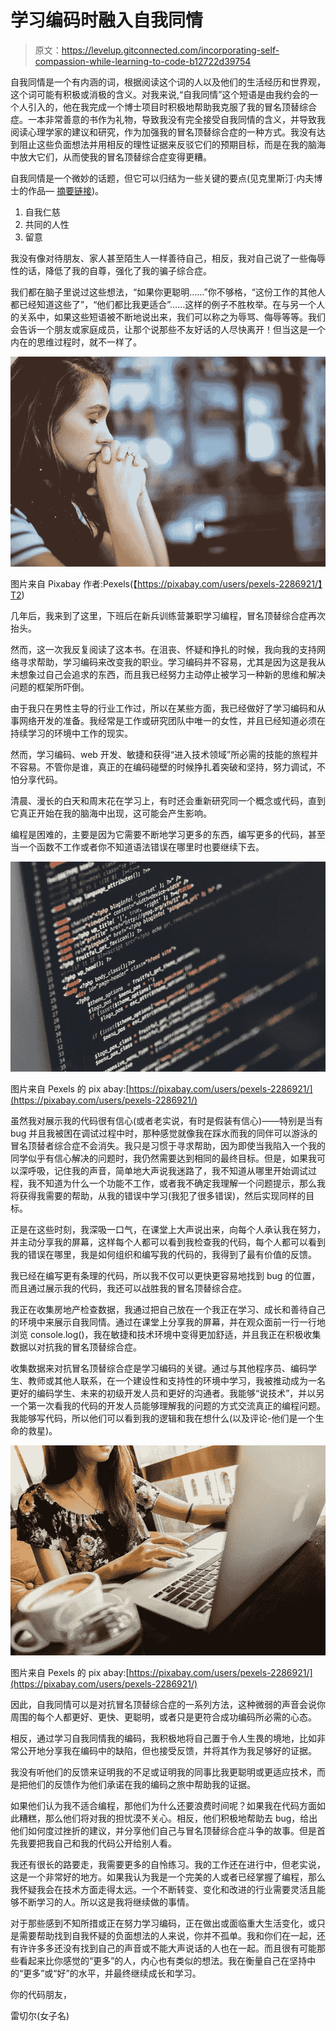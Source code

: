 # 学习编码时融入自我同情

> 原文：<https://levelup.gitconnected.com/incorporating-self-compassion-while-learning-to-code-b12722d39754>

自我同情是一个有内涵的词，根据阅读这个词的人以及他们的生活经历和世界观，这个词可能有积极或消极的含义。对我来说,“自我同情”这个短语是由我约会的一个人引入的，他在我完成一个博士项目时积极地帮助我克服了我的冒名顶替综合症。一本非常善意的书作为礼物，导致我没有完全接受自我同情的含义，并导致我阅读心理学家的建议和研究，作为加强我的冒名顶替综合症的一种方式。我没有达到阻止这些负面想法并用相反的理性证据来反驳它们的预期目标，而是在我的脑海中放大它们，从而使我的冒名顶替综合症变得更糟。

自我同情是一个微妙的话题，但它可以归结为一些关键的要点(见克里斯汀·内夫博士的作品— [摘要链接](https://self-compassion.org/the-three-elements-of-self-compassion-2/#:~:text=Self%2Dcompassion%20entails%20being%20warm,flagellating%20ourselves%20with%20self%2Dcriticism.))。

1.  自我仁慈
2.  共同的人性
3.  留意

我没有像对待朋友、家人甚至陌生人一样善待自己，相反，我对自己说了一些侮辱性的话，降低了我的自尊，强化了我的骗子综合症。

我们都在脑子里说过这些想法，“如果你更聪明……”你不够格，“这份工作的其他人都已经知道这些了”，“他们都比我更适合”……这样的例子不胜枚举。在与另一个人的关系中，如果这些短语被不断地说出来，我们可以称之为辱骂、侮辱等等。我们会告诉一个朋友或家庭成员，让那个说那些不友好话的人尽快离开！但当这是一个内在的思维过程时，就不一样了。

![](img/9c0c0428a7d766f56ac08b2feeeacc16.png)

图片来自 Pixabay 作者:Pexels(【https://pixabay.com/users/pexels-2286921/】T2)

几年后，我来到了这里，下班后在新兵训练营兼职学习编程，冒名顶替综合症再次抬头。

然而，这一次我反复阅读了这本书。在沮丧、怀疑和挣扎的时候，我向我的支持网络寻求帮助，学习编码来改变我的职业。学习编码并不容易，尤其是因为这是我从未想象过自己会追求的东西，而且我已经努力主动停止被学习一种新的思维和解决问题的框架所吓倒。

由于我只在男性主导的行业工作过，所以在某些方面，我已经做好了学习编码和从事网络开发的准备。我经常是工作或研究团队中唯一的女性，并且已经知道必须在持续学习的环境中工作的现实。

然而，学习编码、web 开发、敏捷和获得“进入技术领域”所必需的技能的旅程并不容易。不管你是谁，真正的在编码碰壁的时候挣扎着突破和坚持，努力调试，不怕分享代码。

清晨、漫长的白天和周末花在学习上，有时还会重新研究同一个概念或代码，直到它真正开始在我的脑海中出现，这可能会产生影响。

编程是困难的，主要是因为它需要不断地学习更多的东西，编写更多的代码，甚至当一个函数不工作或者你不知道语法错误在哪里时也要继续下去。

![](img/16677dd0a97e413957c8824c7b74173f.png)

图片来自 Pexels 的 pix abay:[https://pixabay.com/users/pexels-2286921/](https://pixabay.com/users/pexels-2286921/)

虽然我对展示我的代码很有信心(或者老实说，有时是假装有信心)——特别是当有 bug 并且我被困在调试过程中时，那种感觉就像我在踩水而我的同伴可以游泳的冒名顶替者综合症不会消失。我只是习惯于寻求帮助，因为即使当我陷入一个我的同学似乎有信心解决的问题时，我仍然需要达到相同的最终目标。但是，如果我可以深呼吸，记住我的声音，简单地大声说我迷路了，我不知道从哪里开始调试过程，我不知道为什么一个功能不工作，或者我不确定我理解一个问题提示，那么我将获得我需要的帮助，从我的错误中学习(我犯了很多错误)，然后实现同样的目标。

正是在这些时刻，我深吸一口气，在课堂上大声说出来，向每个人承认我在努力，并主动分享我的屏幕，这样每个人都可以看到我检查我的代码，每个人都可以看到我的错误在哪里，我是如何组织和编写我的代码的，我得到了最有价值的反馈。

我已经在编写更有条理的代码，所以我不仅可以更快更容易地找到 bug 的位置，而且通过展示我的代码，我还可以战胜我的冒名顶替综合症。

我正在收集房地产检查数据，我通过把自己放在一个我正在学习、成长和善待自己的环境中来展示自我同情。通过在课堂上分享我的屏幕，并在观众面前一行一行地浏览 console.log()，我在敏捷和技术环境中变得更加舒适，并且我正在积极收集数据以对抗我的冒名顶替综合症。

收集数据来对抗冒名顶替综合症是学习编码的关键。通过与其他程序员、编码学生、教师或其他人联系，在一个建设性和支持性的环境中学习，我被推动成为一名更好的编码学生、未来的初级开发人员和更好的沟通者。我能够“说技术”，并以另一个第一次看我的代码的开发人员能够理解我的问题的方式交流真正的编程问题。我能够写代码，所以他们可以看到我的逻辑和我在想什么(以及评论-他们是一个生命的救星)。

![](img/6ecf8025aabf2c3aa8324440c3516612.png)

图片来自 Pexels 的 pix abay:[https://pixabay.com/users/pexels-2286921/](https://pixabay.com/users/pexels-2286921/)

因此，自我同情可以是对抗冒名顶替综合症的一系列方法，这种微弱的声音会说你周围的每个人都更好、更快、更聪明，或者只是更符合成功编码所必需的心态。

相反，通过学习自我同情我的编码，我积极地将自己置于令人生畏的境地，比如非常公开地分享我在编码中的缺陷，但也接受反馈，并将其作为我足够好的证据。

我没有听他们的反馈来证明我的不足或证明我的同事比我更聪明或更适应技术，而是把他们的反馈作为他们承诺在我的编码之旅中帮助我的证据。

如果他们认为我不适合编程，那他们为什么还要浪费时间呢？如果我在代码方面如此糟糕，那么他们将对我的担忧漠不关心。相反，他们积极地帮助去 bug，给出他们如何度过挫折的建议，并分享他们自己与冒名顶替综合症斗争的故事。但是首先我要把我自己和我的代码公开给别人看。

我还有很长的路要走，我需要更多的自怜练习。我的工作还在进行中，但老实说，这是一个非常好的地方。如果我认为我是一个完美的人或者已经掌握了编程，那么我怀疑我会在技术方面走得太远。一个不断转变、变化和改进的行业需要灵活且能够不断学习的人。所以这是我将继续做的事情。

对于那些感到不知所措或正在努力学习编码，正在做出或面临重大生活变化，或只是需要帮助找到自我怀疑的负面想法的人来说，你并不孤单。我和你们在一起，还有许许多多还没有找到自己的声音或不能大声说话的人也在一起。而且很有可能那些看起来比你感觉的“更多”的人，内心也有类似的想法。我在衡量自己在坚持中的“更多”或“好”的水平，并最终继续成长和学习。

你的代码朋友，

雷切尔(女子名)